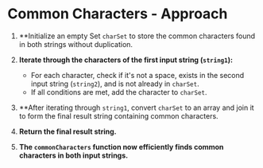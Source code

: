 # Common Characters - Approach

1. **Initialize an empty Set `charSet` to store the common characters found in both strings without duplication.

2. **Iterate through the characters of the first input string (`string1`):**
   - For each character, check if it's not a space, exists in the second input string (`string2`), and is not already in `charSet`.
   - If all conditions are met, add the character to `charSet`.

3. **After iterating through `string1`, convert `charSet` to an array and join it to form the final result string containing common characters.

4. **Return the final result string.**

5. **The `commonCharacters` function now efficiently finds common characters in both input strings.**
